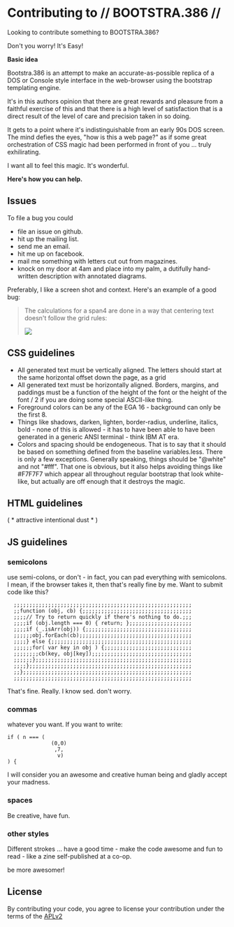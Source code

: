 # Contributing to // BOOTSTRA.386 //

Looking to contribute something to BOOTSTRA.386?

Don't you worry! It's Easy!

**Basic idea**

Bootstra.386 is an attempt to make an accurate-as-possible replica of a DOS or Console style interface in the web-browser using the bootstrap templating engine.  

It's in this authors opinion that there are great rewards and pleasure from a faithful exercise of this and that there is a high level of satisfaction that is a direct result of the level of care and precision taken in so doing.

It gets to a point where it's indistinguishable from an early 90s DOS screen.  The mind defies the eyes, "how is this a web page?" as if some great orchestration of CSS magic had been performed in front of you ... truly exhilirating.  

I want all to feel this magic.  It's wonderful.

**Here's how you can help.**

## Issues

To file a bug you could 

 * file an issue on github.
 * hit up the mailing list.
 * send me an email.
 * hit me up on facebook.
 * mail me something with letters cut out from magazines.
 * knock on my door at 4am and place into my palm, a dutifully hand-written description with annotated diagrams.
 
Preferably, I like a screen shot and context. Here's an example of a good bug:

> The calculations for a span4 are done in a way that centering text doesn't follow the grid rules:
>
> <img src=http://i.imgur.com/hTiYHSB.png>


## CSS guidelines

  * All generated text must be vertically aligned.  The letters should start at the same horizontal offset down the page, as a grid
  * All generated text must be horizontally aligned.  Borders, margins, and paddings must be a function of the height of the font or
    the height of the font / 2 if you are doing some special ASCII-like thing.
  * Foreground colors can be any of the EGA 16 - background can only be the first 8.
  * Things like shadows, darken, lighten, border-radius, underline, italics, bold - none of this is allowed - it has to have been able to have been generated in a generic ANSI terminal - think IBM AT era.
  * Colors and spacing should be endogeneous.  That is to say that it should be based on something defined from the baseline variables.less.  There is only a few exceptions.  Generally speaking, things should be "@white" and not "#fff".  That one is obvious, but it also helps avoiding things like #F7F7F7 which appear all throughout regular bootstrap that look white-like, but actually are off enough that it destroys the magic.

## HTML guidelines

( * attractive intentional dust * )

## JS guidelines

### semicolons
use semi-colons, or don't - in fact, you can pad everything with semicolons.
I mean, if the browser takes it, then that's really fine by me. Want to submit code like this?

      ;;;;;;;;;;;;;;;;;;;;;;;;;;;;;;;;;;;;;;;;;;;;;;;;;;;;;;;;;
      ;;function (obj, cb) {;;;;;;;;;;;;;;;;;;;;;;;;;;;;;;;;;;;
      ;;;;// Try to return quickly if there's nothing to do.;;;
      ;;;;if (obj.length === 0) { return; };;;;;;;;;;;;;;;;;;;;
      ;;;;if (_.isArr(obj)) {;;;;;;;;;;;;;;;;;;;;;;;;;;;;;;;;;;
      ;;;;;;obj.forEach(cb);;;;;;;;;;;;;;;;;;;;;;;;;;;;;;;;;;;;
      ;;;;} else {;;;;;;;;;;;;;;;;;;;;;;;;;;;;;;;;;;;;;;;;;;;;;
      ;;;;;;for( var key in obj ) {;;;;;;;;;;;;;;;;;;;;;;;;;;;;
      ;;;;;;;;cb(key, obj[key]);;;;;;;;;;;;;;;;;;;;;;;;;;;;;;;;
      ;;;;;;};;;;;;;;;;;;;;;;;;;;;;;;;;;;;;;;;;;;;;;;;;;;;;;;;;
      ;;;;};;;;;;;;;;;;;;;;;;;;;;;;;;;;;;;;;;;;;;;;;;;;;;;;;;;;
      ;;};;;;;;;;;;;;;;;;;;;;;;;;;;;;;;;;;;;;;;;;;;;;;;;;;;;;;;
      ;;;;;;;;;;;;;;;;;;;;;;;;;;;;;;;;;;;;;;;;;;;;;;;;;;;;;;;;;

That's fine. Really. I know sed. don't worry.

### commas
whatever you want.  If  you want to write:

    if ( n === (  
                  (0,0)
                   ,7,  
                    v)
    ) {

I will consider you an awesome and creative human being and gladly accept your madness.

### spaces

Be creative, have fun.

### other styles

Different strokes ... have a good time - make the code awesome and fun to read - like a zine self-published at a co-op. 

be more awesomer!

## License

By contributing your code, you agree to license your contribution under the terms of the [APLv2](LICENSE)

